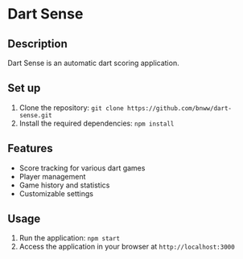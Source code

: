 # Dart Sense

## Description
Dart Sense is an automatic dart scoring application.

## Set up
1. Clone the repository: `git clone https://github.com/bnww/dart-sense.git`
2. Install the required dependencies: `npm install`

## Features
- Score tracking for various dart games
- Player management
- Game history and statistics
- Customizable settings



## Usage
1. Run the application: `npm start`
2. Access the application in your browser at `http://localhost:3000`
